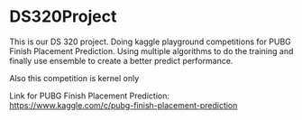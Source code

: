 # DS320Project
This is our DS 320 project.
Doing kaggle playground competitions for PUBG Finish Placement Prediction. Using multiple algorithms to do the training and finally use ensemble to create a better predict performance.

Also this competition is kernel only





Link for PUBG Finish Placement Prediction: https://www.kaggle.com/c/pubg-finish-placement-prediction
